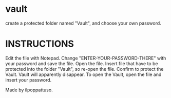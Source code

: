 # vault
create a protected folder named "Vault", and choose your own password.


# INSTRUCTIONS
Edit the file with Notepad.
Change "ENTER-YOUR-PASSWORD-THERE" with your password and save the file.
Open the file.
Insert file that have to be protected into the folder "Vault", so re-open the file.
Confirm to protect the Vault.
Vault will apparently disappear.
To open the Vault, open the file and insert your password.

Made by ilpoppattuso.
